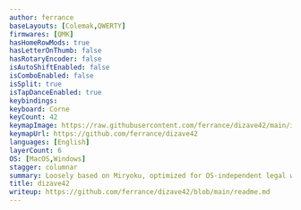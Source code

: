 ```yaml
---
author: ferrance
baseLayouts: [Colemak,QWERTY]
firmwares: [QMK]
hasHomeRowMods: true
hasLetterOnThumb: false
hasRotaryEncoder: false
isAutoShiftEnabled: false
isComboEnabled: false
isSplit: true
isTapDanceEnabled: true
keybindings:
keyboard: Corne
keyCount: 42
keymapImage: https://raw.githubusercontent.com/ferrance/dizave42/main/images/crkbd-dizave42.jpg
keymapUrl: https://github.com/ferrance/dizave42
languages: [English]
layerCount: 6
OS: [MacOS,Windows]
stagger: columnar
summary: Loosely based on Miryoku, optimized for OS-independent legal writing on mac and windows.
title: dizave42
writeup: https://github.com/ferrance/dizave42/blob/main/readme.md
---
```

